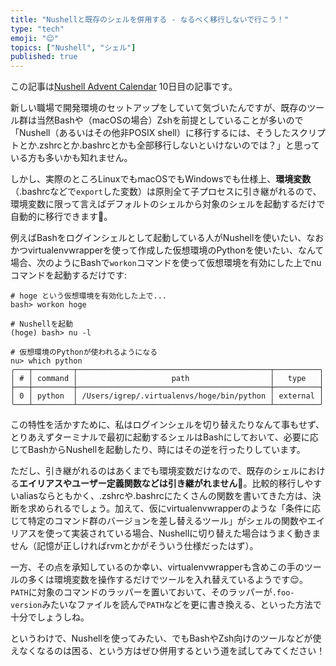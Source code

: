 ```yaml
---
title: "Nushellと既存のシェルを併用する - なるべく移行しないで行こう！"
type: "tech"
emoji: "😌"
topics: ["Nushell", "シェル"]
published: true
---
```


この記事は[Nushell Advent Calendar](https://qiita.com/advent-calendar/2024/Nushell) 10日目の記事です。

新しい職場で開発環境のセットアップをしていて気づいたんですが、既存のツール群は当然Bashや（macOSの場合）Zshを前提としていることが多いので「Nushell（あるいはその他非POSIX shell）に移行するには、そうしたスクリプトとか.zshrcとか.bashrcとかも全部移行しないといけないのでは？」と思っている方も多いかも知れません。

しかし、実際のところLinuxでもmacOSでもWindowsでも仕様上、**環境変数**（.bashrcなどで`export`した変数）は原則全て子プロセスに引き継がれるので、環境変数に限って言えばデフォルトのシェルから対象のシェルを起動するだけで自動的に移行できます🙆。

例えばBashをログインシェルとして起動している人がNushellを使いたい、なおかつvirtualenvwrapperを使って作成した仮想環境のPythonを使いたい、なんて場合、次のようにBashで`workon`コマンドを使って仮想環境を有効にした上でnuコマンドを起動するだけです:

```
# hoge という仮想環境を有効化した上で...
bash> workon hoge

# Nushellを起動
(hoge) bash> nu -l

# 仮想環境のPythonが使われるようになる
nu> which python
╭───┬─────────┬───────────────────────────────────────────┬──────────╮
│ # │ command │                     path                  │   type   │
├───┼─────────┼───────────────────────────────────────────┼──────────┤
│ 0 │ python  │ /Users/igrep/.virtualenvs/hoge/bin/python │ external │
╰───┴─────────┴───────────────────────────────────────────┴──────────╯
```

この特性を活かすために、私はログインシェルを切り替えたりなんて事もせず、とりあえずターミナルで最初に起動するシェルはBashにしておいて、必要に応じてBashからNushellを起動したり、時にはその逆を行ったりしています。

ただし、引き継がれるのはあくまでも環境変数だけなので、既存のシェルにおける**エイリアスやユーザー定義関数などは引き継がれません**🙅。比較的移行しやすいaliasならともかく、.zshrcや.bashrcにたくさんの関数を書いてきた方は、決断を求められるでしょう。加えて、仮にvirtualenvwrapperのような「条件に応じて特定のコマンド群のバージョンを差し替えるツール」がシェルの関数やエイリアスを使って実装されている場合、Nushellに切り替えた場合はうまく動きません（記憶が正しければrvmとかがそういう仕様だったはず）。

一方、その点を承知しているのか幸い、virtualenvwrapperも含めこの手のツールの多くは環境変数を操作するだけでツールを入れ替えているようです😌。`PATH`に対象のコマンドのラッパーを置いておいて、そのラッパーが`.foo-version`みたいなファイルを読んで`PATH`などを更に書き換える、といった方法で十分でしょうしね。

というわけで、Nushellを使ってみたい、でもBashやZsh向けのツールなどが使えなくなるのは困る、という方はぜひ併用するという道を試してみてください！
